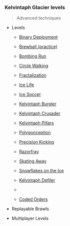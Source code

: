 ### Kelvintaph Glacier levels

> Advanced techniques

+ Levels
    + [Binary Deployment](495-Binary_Deployment/)
    + [Brewball (practice)](487-Brewball/)
    + [Bombing Run](489-Bombing_Run/)
    + [Circle Walking](483-Circle_Walking/)
    + [Fractalization](490-Fractalization/)
    + [Ice Life](488-Ice_Life/)
    + [Ice Soccer](486-Ice_Soccer/)
    + [Kelvintaph Burgler](498-Kelvintaph_Burgler/)
    + [Kelvintaph Crusader](497-Kelvintaph_Crusader/)
    + [Kelvintaph Pillars](494-Kelvintaph_Pillars/)
    + [Polygonception](493-Polygonception/)
    + [Precision Kicking](492-Precision_Kicking/)
    + [Razorfray](491-Razorfray/)
    + [Skating Away](484-Skating_Away/)
    + [Snowflakes on the Ice](485-Snowflakes_on_the_Ice/)

    + [Kelvintaph Defiler](499-Kelvintaph_Defiler/)
    + [](500-/)
    + [Coded Orders](496-Coded_Orders/)

+ Replayable Brawls

+ Multiplayer Levels
